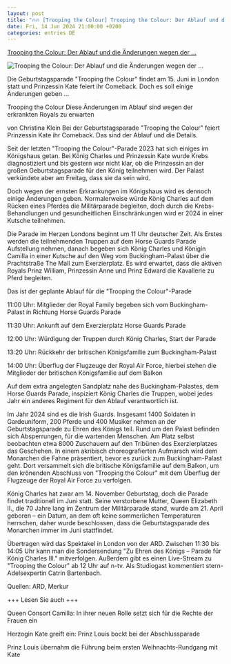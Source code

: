 ```yaml
---
layout: post
title: "🔥🔥 [Trooping the Colour] Trooping the Colour: Der Ablauf und die Änderungen wegen der ..."
date: Fri, 14 Jun 2024 21:00:00 +0200
categories: entries DE
---
```

[Trooping the Colour: Der Ablauf und die Änderungen wegen der ...](https://www.stern.de/lifestyle/leute/trooping-the-colour--der-ablauf-und-die-aenderungen-wegen-der-kranken-royals-34800750.html?utm_campaign=alle&utm_medium=rss-feed&utm_source=standard)

![Trooping the Colour: Der Ablauf und die Änderungen wegen der ...](https://image.stern.de/34800816/t/se/v2/w1440/r1.7778/-/trooping-the-colour-kate.jpg)

Die Geburtstagsparade "Trooping the Colour" findet am 15. Juni in London statt und Prinzessin Kate feiert ihr Comeback. Doch es soll einige Änderungen geben ...

Trooping the Colour Diese Änderungen im Ablauf sind wegen der erkrankten Royals zu erwarten

von Christina Klein Bei der Geburtstagsparade "Trooping the Colour" feiert Prinzessin Kate ihr Comeback. Das sind der Ablauf und die Details.

Seit der letzten "Trooping the Colour"-Parade 2023 hat sich einiges im Königshaus getan. Bei König Charles und Prinzessin Kate wurde Krebs diagnostiziert und bis gestern war nicht klar, ob die Prinzessin an der großen Geburtstagsparade für den König teilnehmen wird. Der Palast verkündete aber am Freitag, dass sie da sein wird.

Doch wegen der ernsten Erkrankungen im Königshaus wird es dennoch einige Änderungen geben. Normalerweise würde König Charles auf dem Rücken eines Pferdes die Militärparade begleiten, doch durch die Krebs-Behandlungen und gesundheitlichen Einschränkungen wird er 2024 in einer Kutsche teilnehmen.

Die Parade im Herzen Londons beginnt um 11 Uhr deutscher Zeit. Als Erstes werden die teilnehmenden Truppen auf dem Horse Guards Parade Aufstellung nehmen, danach begeben sich König Charles und Königin Camilla in einer Kutsche auf den Weg vom Buckingham-Palast über die Prachtstraße The Mall zum Exerzierplatz. Es wird erwartet, dass die aktiven Royals Prinz William, Prinzessin Anne und Prinz Edward die Kavallerie zu Pferd begleiten.

Das ist der geplante Ablauf für die "Trooping the Colour"-Parade

11:00 Uhr: Mitglieder der Royal Family begeben sich vom Buckingham-Palast in Richtung Horse Guards Parade

11:30 Uhr: Ankunft auf dem Exerzierplatz Horse Guards Parade

12:00 Uhr: Würdigung der Truppen durch König Charles, Start der Parade

13:20 Uhr: Rückkehr der britischen Königsfamilie zum Buckingham-Palast

14:00 Uhr: Überflug der Flugzeuge der Royal Air Force, hierbei stehen die Mitglieder der britischen Königsfamilie auf dem Balkon

Auf dem extra angelegten Sandplatz nahe des Buckingham-Palastes, dem Horse Guards Parade, inspiziert König Charles die Truppen, wobei jedes Jahr ein anderes Regiment für den Ablauf verantwortlich ist.

Im Jahr 2024 sind es die Irish Guards. Insgesamt 1400 Soldaten in Gardeuniform, 200 Pferde und 400 Musiker nehmen an der Geburtstagsparade zu Ehren des Königs teil. Rund um den Palast befinden sich Absperrungen, für die wartenden Menschen. Am Platz selbst beobachten etwa 8000 Zuschauern auf den Tribünen des Exerzierplatzes das Geschehen. In einem akribisch choreografierten Aufmarsch wird dem Monarchen die Fahne präsentiert, bevor es zurück zum Buckingham-Palast geht. Dort versammelt sich die britische Königsfamilie auf dem Balkon, um den krönenden Abschluss von "Trooping the Colour" mit dem Überflug der Flugzeuge der Royal Air Force zu verfolgen.

König Charles hat zwar am 14. November Geburtstag, doch die Parade findet traditionell im Juni statt. Seine verstorbene Mutter, Queen Elizabeth II., die 70 Jahre lang im Zentrum der Militärparade stand, wurde am 21. April geboren – ein Datum, an dem oft keine sommerlichen Temperaturen herrschen, daher wurde beschlossen, dass die Geburtstagsparade des Monarchen immer im Juni stattfindet.

Übertragen wird das Spektakel in London von der ARD. Zwischen 11:30 bis 14:05 Uhr kann man die Sondersendung "Zu Ehren des Königs – Parade für König Charles III." mitverfolgen. Außerdem gibt es einen Live-Stream zu "Trooping the Colour" ab 12 Uhr auf n-tv. Als Studiogast kommentiert stern-Adelsexpertin Catrin Bartenbach.

Quellen: ARD, Merkur

+++ Lesen Sie auch +++

Queen Consort Camilla: In ihrer neuen Rolle setzt sich für die Rechte der Frauen ein

Herzogin Kate greift ein: Prinz Louis bockt bei der Abschlussparade

Prinz Louis übernahm die Führung beim ersten Weihnachts-Rundgang mit Kate





